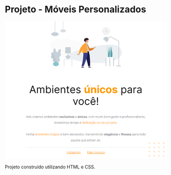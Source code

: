 # Projeto - Móveis Personalizados

![preview](./.github/preview.png)

Projeto construído utilizando HTML e CSS.